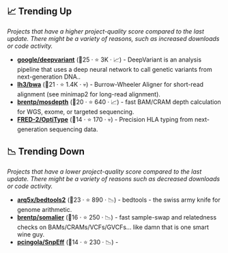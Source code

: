 ## 📈 Trending Up

_Projects that have a higher project-quality score compared to the last update. There might be a variety of reasons, such as increased downloads or code activity._

- <b><a href="https://github.com/google/deepvariant">google/deepvariant</a></b> (🥇25 ·  ⭐ 3K · 📈) - DeepVariant is an analysis pipeline that uses a deep neural network to call genetic variants from next-generation DNA..
- <b><a href="https://github.com/lh3/bwa">lh3/bwa</a></b> (🥇21 ·  ⭐ 1.4K · 💀) - Burrow-Wheeler Aligner for short-read alignment (see minimap2 for long-read alignment).
- <b><a href="https://github.com/brentp/mosdepth">brentp/mosdepth</a></b> (🥈20 ·  ⭐ 640 · 📈) - fast BAM/CRAM depth calculation for WGS, exome, or targeted sequencing.
- <b><a href="https://github.com/FRED-2/OptiType">FRED-2/OptiType</a></b> (🥇14 ·  ⭐ 170 · 💀) - Precision HLA typing from next-generation sequencing data.

## 📉 Trending Down

_Projects that have a lower project-quality score compared to the last update. There might be a variety of reasons such as decreased downloads or code activity._

- <b><a href="https://github.com/arq5x/bedtools2">arq5x/bedtools2</a></b> (🥇23 ·  ⭐ 890 · 📉) - bedtools - the swiss army knife for genome arithmetic.
- <b><a href="https://github.com/brentp/somalier">brentp/somalier</a></b> (🥇16 ·  ⭐ 250 · 📉) - fast sample-swap and relatedness checks on BAMs/CRAMs/VCFs/GVCFs... like damn that is one smart wine guy.
- <b><a href="https://github.com/pcingola/SnpEff">pcingola/SnpEff</a></b> (🥉14 ·  ⭐ 230 · 📉) - 

